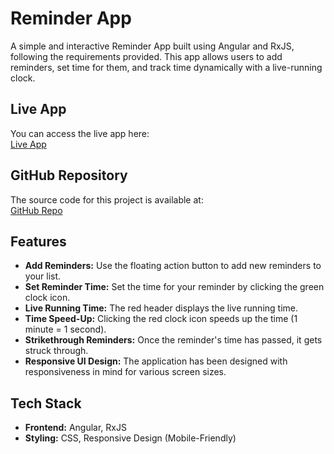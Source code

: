 # Reminder App

A simple and interactive Reminder App built using Angular and RxJS, following the requirements provided. This app allows users to add reminders, set time for them, and track time dynamically with a live-running clock.

## Live App

You can access the live app here:  
[Live App](https://praveen18111999.github.io/Intskysassesment/)

## GitHub Repository

The source code for this project is available at:  
[GitHub Repo](https://github.com/praveen18111999/Intskysassesment)

## Features

- **Add Reminders:** Use the floating action button to add new reminders to your list.
- **Set Reminder Time:** Set the time for your reminder by clicking the green clock icon.
- **Live Running Time:** The red header displays the live running time.
- **Time Speed-Up:** Clicking the red clock icon speeds up the time (1 minute = 1 second).
- **Strikethrough Reminders:** Once the reminder's time has passed, it gets struck through.
- **Responsive UI Design:** The application has been designed with responsiveness in mind for various screen sizes.

## Tech Stack

- **Frontend:** Angular, RxJS
- **Styling:** CSS, Responsive Design (Mobile-Friendly)
